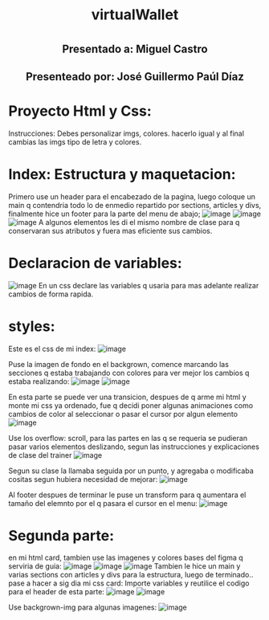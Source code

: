 # <h1 align="center"> virtualWallet</h1>
# <h2 align="center"> Presentado a: Miguel Castro</h2>
##  <h2 align="center">  Presenteado por: José Guillermo Paúl Díaz</h2>

# Proyecto Html y Css:
Instrucciones: Debes personalizar imgs, colores. hacerlo igual y al final cambias las imgs tipo de letra y colores.

# Index: Estructura y maquetacion: 
Primero use un header para el encabezado de la pagina, luego coloque un main q contendria todo lo de enmedio repartido por sections, articles y divs, finalmente hice un footer para la parte del menu de abajo;
![image](https://github.com/Guiller022005/virtualWallet/assets/118319910/6517c6cf-69d5-47fe-acd2-d3bf4bbc01ba)
![image](https://github.com/Guiller022005/virtualWallet/assets/118319910/65cf0b65-4d09-4a7f-8db6-e5b880a09a4d)
![image](https://github.com/Guiller022005/virtualWallet/assets/118319910/7eea6916-8099-43ff-82cf-f5a533fc554f)
A algunos elementos les di el mismo nombre de clase para q conservaran sus atributos y fuera mas eficiente sus cambios.

# Declaracion de variables:
![image](https://github.com/Guiller022005/virtualWallet/assets/118319910/e29d06c2-8e17-48c3-9452-93bf290c52ff)
En un css declare las variables q usaria para mas adelante realizar cambios de forma rapida.

# styles:
Este es el css de mi index:
![image](https://github.com/Guiller022005/virtualWallet/assets/118319910/817ff98d-c17d-4414-8892-f09c32382da5)

Puse la imagen de fondo en el backgrown, comence marcando las secciones q estaba trabajando con colores para ver mejor los cambios q estaba realizando:
![image](https://github.com/Guiller022005/virtualWallet/assets/118319910/b46c9ca5-c9c8-4004-a089-8f78cdea40e6)
![image](https://github.com/Guiller022005/virtualWallet/assets/118319910/4c918f12-c872-4c9b-9135-4488128cdc27)

En esta parte se puede ver una transicion, despues de q arme mi html y monte mi css ya ordenado, fue q decidi poner algunas animaciones como cambios de color al seleccionar o pasar el cursor por algun elemento
![image](https://github.com/Guiller022005/virtualWallet/assets/118319910/3d7d0491-fb1f-4d83-bc95-6a0814a31bcb)

Use los overflow: scroll, para las partes en las q se requeria se pudieran pasar varios elementos deslizando, segun las instrucciones y explicaciones de clase del trainer
![image](https://github.com/Guiller022005/virtualWallet/assets/118319910/43f61e93-ecf1-4c37-940e-a201c559696e)

Segun su clase la llamaba seguida por un punto, y agregaba o modificaba cositas segun hubiera necesidad de mejorar:
![image](https://github.com/Guiller022005/virtualWallet/assets/118319910/7eb59d0f-fbe6-4274-8cfc-8306700d412a)

Al footer despues de terminar le puse un transform para q aumentara el tamaño del elemnto por el q pasara el cursor en el menu:
![image](https://github.com/Guiller022005/virtualWallet/assets/118319910/a9f47219-4b1a-4bc7-853d-796c31348fa9)

# Segunda parte:
en mi html card, tambien use las imagenes y colores bases del figma q serviria de guia:
![image](https://github.com/Guiller022005/virtualWallet/assets/118319910/53809f60-018c-4f76-a84d-22314695e7ea)
![image](https://github.com/Guiller022005/virtualWallet/assets/118319910/f25e274b-1a00-4e56-9215-2e29314c450b)
![image](https://github.com/Guiller022005/virtualWallet/assets/118319910/003c6a67-d07d-4942-b69a-28b66de57303)
Tambien le hice un main y varias sections con articles y divs para la estructura, luego de terminado.. pase a hacer a sig dia mi css card:
Importe variables y reutilice el codigo para el header de esta parte:
![image](https://github.com/Guiller022005/virtualWallet/assets/118319910/e0fecb6b-450d-4782-bbe0-29f145e5d24e)
![image](https://github.com/Guiller022005/virtualWallet/assets/118319910/370d52ec-ed70-4ea1-9314-5c91b95058a0)

Use backgrown-img para algunas imagenes:
![image](https://github.com/Guiller022005/virtualWallet/assets/118319910/383d8270-09a8-45aa-8e55-7e2a3365ece4)
